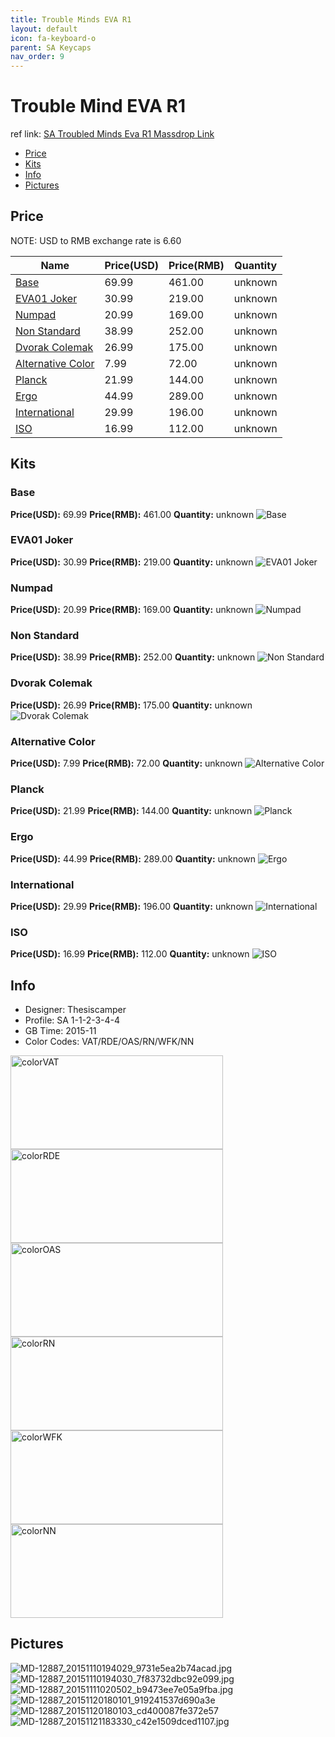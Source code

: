 ```yaml
---
title: Trouble Minds EVA R1
layout: default
icon: fa-keyboard-o
parent: SA Keycaps
nav_order: 9
---
```


# Trouble Mind EVA R1

ref link: [SA Troubled Minds Eva R1 Massdrop Link](https://www.massdrop.com/buy/troubled-minds-sa-keycap-set)

* [Price](#price)
* [Kits](#kits)
* [Info](#info)
* [Pictures](#pictures)

## Price

NOTE: USD to RMB exchange rate is 6.60

| Name          | Price(USD)    | Price(RMB)  | Quantity |
| ------------- | ------------- | ----------- | -------- |
|[Base](#base)|69.99|461.00|unknown|
|[EVA01 Joker](#eva01-joker)|30.99|219.00|unknown|
|[Numpad](#numpad)|20.99|169.00|unknown|
|[Non Standard](#non-standard)|38.99|252.00|unknown|
|[Dvorak Colemak](#dvorak-colemak)|26.99|175.00|unknown|
|[Alternative Color](#alternative-color)|7.99|72.00|unknown|
|[Planck](#planck)|21.99|144.00|unknown|
|[Ergo](#ergo)|44.99|289.00|unknown|
|[International](#international)|29.99|196.00|unknown|
|[ISO](#iso)|16.99|112.00|unknown|

## Kits
### Base
**Price(USD):** 69.99    **Price(RMB):** 461.00    **Quantity:** unknown
<img src="{{ 'assets/images/sa-keycaps/evar1/kits_pics/base.jpg' | relative_url }}" alt="Base" class="image featured">

### EVA01 Joker
**Price(USD):** 30.99    **Price(RMB):** 219.00    **Quantity:** unknown
<img src="{{ 'assets/images/sa-keycaps/evar1/kits_pics/eva01joker.jpg' | relative_url }}" alt="EVA01 Joker" class="image featured">

### Numpad
**Price(USD):** 20.99    **Price(RMB):** 169.00    **Quantity:** unknown
<img src="{{ 'assets/images/sa-keycaps/evar1/kits_pics/numpad.png' | relative_url }}" alt="Numpad" class="image featured">

### Non Standard
**Price(USD):** 38.99    **Price(RMB):** 252.00    **Quantity:** unknown
<img src="{{ 'assets/images/sa-keycaps/evar1/kits_pics/nonstandard.jpg' | relative_url }}" alt="Non Standard" class="image featured">

### Dvorak Colemak
**Price(USD):** 26.99    **Price(RMB):** 175.00    **Quantity:** unknown
<img src="{{ 'assets/images/sa-keycaps/evar1/kits_pics/dvorakcolemak.jpg' | relative_url }}" alt="Dvorak Colemak" class="image featured">

### Alternative Color
**Price(USD):** 7.99    **Price(RMB):** 72.00    **Quantity:** unknown
<img src="{{ 'assets/images/sa-keycaps/evar1/kits_pics/alternativecolor.jpg' | relative_url }}" alt="Alternative Color" class="image featured">

### Planck
**Price(USD):** 21.99    **Price(RMB):** 144.00    **Quantity:** unknown
<img src="{{ 'assets/images/sa-keycaps/evar1/kits_pics/planck.jpg' | relative_url }}" alt="Planck" class="image featured">

### Ergo
**Price(USD):** 44.99    **Price(RMB):** 289.00    **Quantity:** unknown
<img src="{{ 'assets/images/sa-keycaps/evar1/kits_pics/ergo.jpg' | relative_url }}" alt="Ergo" class="image featured">

### International
**Price(USD):** 29.99    **Price(RMB):** 196.00    **Quantity:** unknown
<img src="{{ 'assets/images/sa-keycaps/evar1/kits_pics/international.png' | relative_url }}" alt="International" class="image featured">

### ISO
**Price(USD):** 16.99    **Price(RMB):** 112.00    **Quantity:** unknown
<img src="{{ 'assets/images/sa-keycaps/evar1/kits_pics/iso.png' | relative_url }}" alt="ISO" class="image featured">

## Info
* Designer: Thesiscamper 
* Profile: SA 1-1-2-3-4-4
* GB Time: 2015-11
* Color Codes: VAT/RDE/OAS/RN/WFK/NN  
<img src="{{ 'assets/images/sa-keycaps/SP_ColorCodes/abs/SP_Abs_ColorCodes_VAT.png' | relative_url }}" alt="colorVAT" height="150" width="340">
<img src="{{ 'assets/images/sa-keycaps/SP_ColorCodes/abs/SP_Abs_ColorCodes_RDE.png' | relative_url }}" alt="colorRDE" height="150" width="340">
<img src="{{ 'assets/images/sa-keycaps/SP_ColorCodes/abs/SP_Abs_ColorCodes_OAS.png' | relative_url }}" alt="colorOAS" height="150" width="340">
<img src="{{ 'assets/images/sa-keycaps/SP_ColorCodes/abs/SP_Abs_ColorCodes_RN.png' | relative_url }}" alt="colorRN" height="150" width="340">
<img src="{{ 'assets/images/sa-keycaps/SP_ColorCodes/abs/SP_Abs_ColorCodes_WFK.png' | relative_url }}" alt="colorWFK" height="150" width="340">
<img src="{{ 'assets/images/sa-keycaps/SP_ColorCodes/abs/SP_Abs_ColorCodes_NN.png' | relative_url }}" alt="colorNN" height="150" width="340">

## Pictures
<img src="{{ 'assets/images/sa-keycaps/evar1/rendering_pics/MD-12887_20151110194029_9731e5ea2b74acad.jpg' | relative_url }}" alt="MD-12887_20151110194029_9731e5ea2b74acad.jpg" class="image featured">
<img src="{{ 'assets/images/sa-keycaps/evar1/rendering_pics/MD-12887_20151110194030_7f83732dbc92e099.jpg' | relative_url }}" alt="MD-12887_20151110194030_7f83732dbc92e099.jpg" class="image featured">
<img src="{{ 'assets/images/sa-keycaps/evar1/rendering_pics/MD-12887_20151111020502_b9473ee7e05a9fba.jpg' | relative_url }}" alt="MD-12887_20151111020502_b9473ee7e05a9fba.jpg" class="image featured">
<img src="{{ 'assets/images/sa-keycaps/evar1/rendering_pics/MD-12887_20151120180101_919241537d690a3e.png' | relative_url }}" alt="MD-12887_20151120180101_919241537d690a3e" class="image featured">
<img src="{{ 'assets/images/sa-keycaps/evar1/rendering_pics/MD-12887_20151120180103_cd400087fe372e57.png' | relative_url }}" alt="MD-12887_20151120180103_cd400087fe372e57" class="image featured">
<img src="{{ 'assets/images/sa-keycaps/evar1/rendering_pics/MD-12887_20151121183330_c42e1509dced1107.jpg' | relative_url }}" alt="MD-12887_20151121183330_c42e1509dced1107.jpg" class="image featured">

